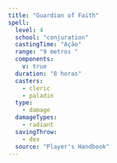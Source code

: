 ```yaml
---
title: "Guardian of Faith"
spell:
  level: 4
  school: "conjuration"
  castingTime: "Ação"
  range: "9 metros "
  components:
    v: true
  duration: "8 horas"
  casters:
    - cleric
    - paladin
  type:
    - damage
  damageTypes:
    - radiant
  savingThrow:
    - dex
  source: "Player's Handbook"
---
```

